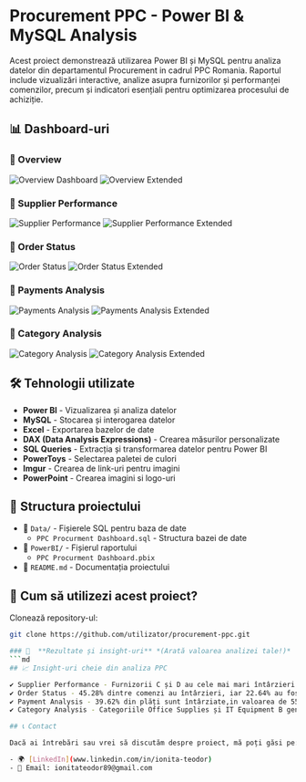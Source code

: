# Procurement PPC - Power BI & MySQL Analysis

Acest proiect demonstrează utilizarea Power BI și MySQL pentru analiza datelor din departamentul Procurement in cadrul PPC Romania. Raportul include vizualizări interactive, analize asupra furnizorilor și performanței comenzilor, precum și indicatori esențiali pentru optimizarea procesului de achiziție.

## 📊 Dashboard-uri

### 🔹 Overview
![Overview Dashboard](https://i.imgur.com/pK1XhBi.jpeg)
![Overview Extended](https://i.imgur.com/87uRAzC.jpeg)

### 🔹 Supplier Performance
![Supplier Performance](https://i.imgur.com/ixXxzRK.jpeg)
![Supplier Performance Extended](https://i.imgur.com/GKz6BJM.jpeg)

### 🔹 Order Status
![Order Status](https://i.imgur.com/gHIrnN5.jpeg)
![Order Status Extended](https://i.imgur.com/4pRUjXP.jpeg)

### 🔹 Payments Analysis
![Payments Analysis](http://i.imgur.com/gOw2Bqu.jpeg)
![Payments Analysis Extended](https://i.imgur.com/GB0MdfG.jpeg)

### 🔹 Category Analysis
![Category Analysis](https://i.imgur.com/zkmUPwQ.jpeg)
![Category Analysis Extended](https://i.imgur.com/XgrDMDO.jpeg)

## 🛠 Tehnologii utilizate

- **Power BI** - Vizualizarea și analiza datelor
- **MySQL** - Stocarea și interogarea datelor
- **Excel** - Exportarea bazelor de date
- **DAX (Data Analysis Expressions)** - Crearea măsurilor personalizate
- **SQL Queries** - Extracția și transformarea datelor pentru Power BI
- **PowerToys** - Selectarea paletei de culori
- **Imgur** - Crearea de link-uri pentru imagini
- **PowerPoint** - Crearea imagini si logo-uri

## 📂 Structura proiectului

- 📁 `Data/` - Fișierele SQL pentru baza de date
  - `PPC Procurment Dashboard.sql` - Structura bazei de date
- 📁 `PowerBI/` - Fișierul raportului
  - `PPC Procurment Dashboard.pbix`
- 📝 `README.md` - Documentația proiectului

## 🚀 Cum să utilizezi acest proiect?

 Clonează repository-ul:
   ```sh
   git clone https://github.com/utilizator/procurement-ppc.git

### 📌  **Rezultate și insight-uri** *(Arată valoarea analizei tale!)*  
```md
## 📈 Insight-uri cheie din analiza PPC

✔ Supplier Performance - Furnizorii C și D au cele mai mari întârzieri în livrări.  
✔ Order Status - 45.28% dintre comenzi au întârzieri, iar 22.64% au fost anulate.  
✔ Payment Analysis - 39.62% din plăți sunt întârziate,in valoarea de 55K Lei din partea furnizorului J.  
✔ Category Analysis - Categoriile Office Supplies și IT Equipment B generează cele mai mari costuri pe an,dar in luna februarie categoria de Cleaning a avut un procent mai mare,acela de 49.06%.

## 📞 Contact

Dacă ai întrebări sau vrei să discutăm despre proiect, mă poți găsi pe:

- 🌍 [LinkedIn](www.linkedin.com/in/ionita-teodor)
- 📧 Email: ionitateodor89@gmail.com
